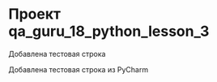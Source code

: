 # Проект qa_guru_18_python_lesson_3

Добавлена тестовая строка

Добавлена тестовая строка из PyCharm